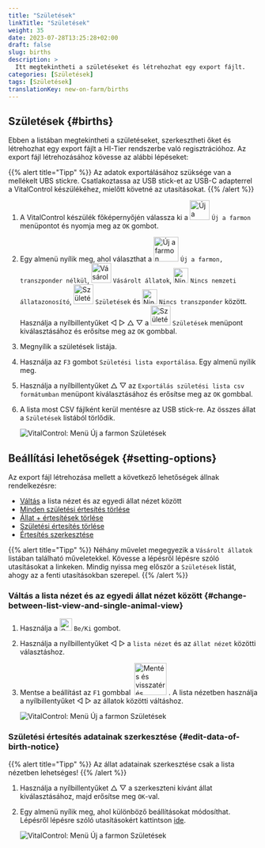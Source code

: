 ```yaml
---
title: "Születések"
linkTitle: "Születések"
weight: 35
date: 2023-07-28T13:25:28+02:00
draft: false
slug: births
description: >
  Itt megtekintheti a születéseket és létrehozhat egy export fájlt.
categories: [Születések]
tags: [Születések]
translationKey: new-on-farm/births
---
```

## Születések {#births}

Ebben a listában megtekintheti a születéseket, szerkesztheti őket és létrehozhat egy export fájlt a HI-Tier rendszerbe való regisztrációhoz. Az export fájl létrehozásához kövesse az alábbi lépéseket:

{{% alert title="Tipp" %}}
Az adatok exportálásához szüksége van a mellékelt UBS stickre. Csatlakoztassa az USB stick-et az USB-C adapterrel a VitalControl készülékéhez, mielőtt követné az utasításokat.
{{% /alert %}}

1. A VitalControl készülék főképernyőjén válassza ki a <img src="/icons/main/new-on-farm.svg" width="40" align="bottom" alt="Új a farmon" /> `Új a farmon` menüpontot és nyomja meg az `OK` gombot.

2. Egy almenü nyílik meg, ahol választhat a <img src="/icons/registration/new-on-farm-no-transponder.svg" width="50" align="bottom" alt="Új a farmon, transzponder nélkül" /> `Új a farmon, transzponder nélkül`, <img src="/icons/main/new-on-farm.svg" width="40" align="bottom" alt="Vásárolt állatok" /> `Vásárolt állatok`, <img src="/icons/registration/no-eartag-number.svg" width="30" align="bottom" alt="Nincs nemzeti állatazonosító" /> `Nincs nemzeti állatazonosító`, <img src="/icons/main/births.svg" width="40" align="bottom" alt="Születések" /> `Születések` és <img src="/icons/registration/no-transponder.svg" width="30" align="bottom" alt="Nincs transzponder" /> `Nincs transzponder` között. Használja a nyílbillentyűket ◁ ▷ △ ▽ a <img src="/icons/main/births.svg" width="40" align="bottom" alt="Születések" /> `Születések` menüpont kiválasztásához és erősítse meg az `OK` gombbal.

3. Megnyílik a születések listája.

4. Használja az `F3` gombot `Születési lista exportálása`. Egy almenü nyílik meg.

5. Használja a nyílbillentyűket △ ▽ az `Exportálás születési lista csv formátumban` menüpont kiválasztásához és erősítse meg az `OK` gombbal.

6. A lista most CSV fájlként kerül mentésre az USB stick-re. Az összes állat a `Születések` listából törlődik.

    ![VitalControl: Menü Új a farmon Születések](../images/births.png "Születések")

## Beállítási lehetőségek {#setting-options}
 
Az export fájl létrehozása mellett a következő lehetőségek állnak rendelkezésre:

- [Váltás](#change-between-list-view-and-single-animal-view) a lista nézet és az egyedi állat nézet között
- [Minden születési értesítés törlése](../purchased-animals/#clear-all-purchase-notices)
- [Állat + értesítések törlése](../purchased-animals/#delete-animal--purchase-notice)
- [Születési értesítés törlése](../purchased-animals/#clear-notice-of-purchase)
- [Értesítés szerkesztése](#edit-data-of-birth-notice)

{{% alert title="Tipp" %}}
Néhány művelet megegyezik a `Vásárolt állatok` listában található műveletekkel. Kövesse a lépésről lépésre szóló utasításokat a linkeken. Mindig nyissa meg először a `Születések` listát, ahogy az a fenti utasításokban szerepel.
{{% /alert %}}

### Váltás a lista nézet és az egyedi állat nézet között {#change-between-list-view-and-single-animal-view}

1. Használja a <img src="/icons/gear.svg" width="25" align="bottom" alt="Gear" /> `Be/Ki` gombot.

2. Használja a nyílbillentyűket ◁ ▷ a `lista nézet` és az `állat nézet` közötti választáshoz.

3. Mentse a beállítást az `F1` gombbal &nbsp;<img src="/icons/footer/save_exit.svg" width="65" align="bottom" alt="Mentés és visszatérés" />&nbsp;. A lista nézetben használja a nyílbillentyűket ◁ ▷ az állatok közötti váltáshoz.

    ![VitalControl: Menü Új a farmon Születések](../images/change.png "Váltás a lista nézet és az egyedi állat nézet között")

### Születési értesítés adatainak szerkesztése {#edit-data-of-birth-notice}

{{% alert title="Tipp" %}}
Az állat adatainak szerkesztése csak a lista nézetben lehetséges!
{{% /alert %}}

1. Használja a nyílbillentyűket △ ▽ a szerkeszteni kívánt állat kiválasztásához, majd erősítse meg `OK`-val.

2. Egy almenü nyílik meg, ahol különböző beállításokat módosíthat. Lépésről lépésre szóló utasításokért kattintson [ide](/hu/docs/new/calving/#register-a-calving).

    ![VitalControl: Menü Új a farmon Születések](../images/edit2.png "Születési értesítés szerkesztése")
    
